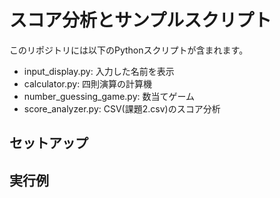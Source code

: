 # スコア分析とサンプルスクリプト

このリポジトリには以下のPythonスクリプトが含まれます。

- input_display.py: 入力した名前を表示
- calculator.py: 四則演算の計算機
- number_guessing_game.py: 数当てゲーム
- score_analyzer.py: CSV(課題2.csv)のスコア分析

## セットアップ



## 実行例


